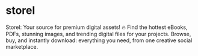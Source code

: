 # storel
Storel: Your source for premium digital assets! 🔥 Find the hottest eBooks, PDFs, stunning images, and trending digital files for your projects. Browse, buy, and instantly download: everything you need, from one creative social marketplace.
